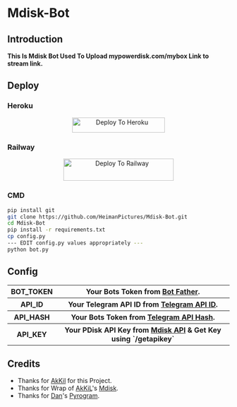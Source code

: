 # Mdisk-Bot


## Introduction

   **This Is Mdisk Bot Used To Upload mypowerdisk.com/mybox Link to stream link.**


## Deploy

### Heroku

<p align="center"><a href="https://heroku.com/deploy?template=https://github.com/Cutozki/Mdisk-Bot"> <img src="https://img.shields.io/badge/Deploy%20To%20Heroku-blueviolet?style=for-the-badge&logo=heroku" width="210" height="34.45" alt="Deploy To Heroku"/></a></p>

### Railway

<p align="center"><a href="https://railway.app/new/template?template=https://github.com/HeimanPictures/Mdisk-Bot&envs=API_ID%2CAPI_HASH%2CAPI_KEY%2CBOT_TOKEN"> <img src="https://railway.app/button.svg" width="250" height="50" alt="Deploy To Railway"/></a></p>

### CMD

```bash
pip install git
git clone https://github.com/HeimanPictures/Mdisk-Bot.git
cd Mdisk-Bot
pip install -r requirements.txt
cp config.py
--- EDIT config.py values appropriately ---
python bot.py
```


## Config

<table align='center'>
    <tr>
        <th>BOT_TOKEN</th>
        <th>Your Bots Token from <a href='https://telegram.me/BotFather/'>Bot Father</a>.</th>
    </tr>
    <tr>
        <th>API_ID</th>
        <th>Your Telegram API ID from <a href='https://telegram.me/BotFather/'>Telegram API ID</a>.</th>
    </tr>
    <tr>
        <th>API_HASH</th>
        <th>Your Bots Token from <a href='https://my.telegram.org/'>Telegram API Hash</a>.</th>
    </tr>
    <tr>
        <th>API_KEY</th>
        <th>Your PDisk API Key from <a href='https://telegram.me/VideoToolMoneyTreeBot/'>Mdisk API</a> & Get Key using `/getapikey`</th>
    </tr>
    <!-- <tr>
        <th>AUTH_USERS</th>
        <th>Add Users Id by giving space like eg. <code>1428968542 1478534845</code> </th>
    </tr>
    <tr>
        <th>PRIVATE</th>
        <th>If You Want Your Bot To Be Accessed Only By AUTH_USERS Then Keep It as <code>True</code> or <code>False</code></th>
    </tr> -->
<table>
  

## Credits

- Thanks for [AkKil](https://github.com/HeimanPictures/) for this Project.
- Thanks for Wrap of [AkKiL](https://github.com/HeimanPictures/)'s  [Mdisk](https://github.com/HeimanPictures/Mdisk).
- Thanks for [Dan](https://github.com/delivrance)'s [Pyrogram](https://github.com/pyrogram/pyrogram).
  
